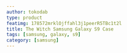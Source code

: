 ```yaml
---
author: tokodab
type: product
featimg: 178572mrklOjffahl3j1peerR5TBc1t2l
title: The Witch Samsung Galaxy S9 Case
tags: [samsung, galaxy, s9]
category: [samsung]
---
```

